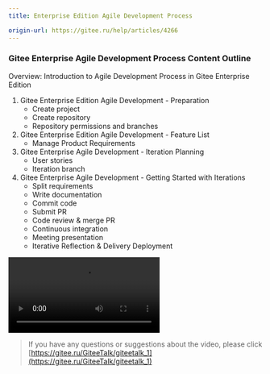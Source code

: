 ```yaml
---
title: Enterprise Edition Agile Development Process

origin-url: https://gitee.ru/help/articles/4266
---
```


### Gitee Enterprise Agile Development Process Content Outline

Overview: Introduction to Agile Development Process in Gitee Enterprise Edition

1. Gitee Enterprise Edition Agile Development - Preparation
    - Create project
    - Create repository
    - Repository permissions and branches
2. Gitee Enterprise Edition Agile Development - Feature List
    - Manage Product Requirements
3. Gitee Enterprise Agile Development - Iteration Planning
    - User stories
    - Iteration branch
4. Gitee Enterprise Agile Development - Getting Started with Iterations
    - Split requirements
    - Write documentation
    - Commit code
   - Submit PR
    - Code review & merge PR
    - Continuous integration
    - Meeting presentation
    - Iterative Reflection & Delivery Deployment

![](https://talk.gitee.ru/phase.1/2.scrum-process.mp4)

>If you have any questions or suggestions about the video, please click [https://gitee.ru/GiteeTalk/giteetalk_1](https://gitee.ru/GiteeTalk/giteetalk_1)

[Gitee]:https://gitee.ru
[OSChina]:https://oschina.net
[Gitee Enterprise]: https://gitee.ru/enterprises